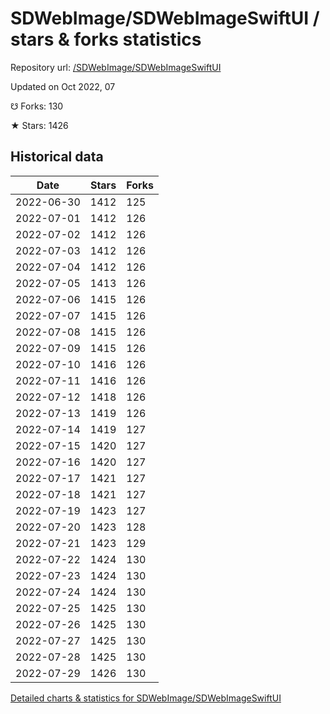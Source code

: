 # SDWebImage/SDWebImageSwiftUI / stars & forks statistics

Repository url: [/SDWebImage/SDWebImageSwiftUI](https://github.com/SDWebImage/SDWebImageSwiftUI)

Updated on Oct 2022, 07

☋ Forks: 130

★ Stars: 1426

## Historical data
| Date | Stars | Forks |
|------|-------|-------|
| 2022-06-30 | 1412 | 125 | 
| 2022-07-01 | 1412 | 126 | 
| 2022-07-02 | 1412 | 126 | 
| 2022-07-03 | 1412 | 126 | 
| 2022-07-04 | 1412 | 126 | 
| 2022-07-05 | 1413 | 126 | 
| 2022-07-06 | 1415 | 126 | 
| 2022-07-07 | 1415 | 126 | 
| 2022-07-08 | 1415 | 126 | 
| 2022-07-09 | 1415 | 126 | 
| 2022-07-10 | 1416 | 126 | 
| 2022-07-11 | 1416 | 126 | 
| 2022-07-12 | 1418 | 126 | 
| 2022-07-13 | 1419 | 126 | 
| 2022-07-14 | 1419 | 127 | 
| 2022-07-15 | 1420 | 127 | 
| 2022-07-16 | 1420 | 127 | 
| 2022-07-17 | 1421 | 127 | 
| 2022-07-18 | 1421 | 127 | 
| 2022-07-19 | 1423 | 127 | 
| 2022-07-20 | 1423 | 128 | 
| 2022-07-21 | 1423 | 129 | 
| 2022-07-22 | 1424 | 130 | 
| 2022-07-23 | 1424 | 130 | 
| 2022-07-24 | 1424 | 130 | 
| 2022-07-25 | 1425 | 130 | 
| 2022-07-26 | 1425 | 130 | 
| 2022-07-27 | 1425 | 130 | 
| 2022-07-28 | 1425 | 130 | 
| 2022-07-29 | 1426 | 130 | 


[Detailed charts & statistics for SDWebImage/SDWebImageSwiftUI](https://reviewgithub.com/rep/SDWebImage/SDWebImageSwiftUI)

